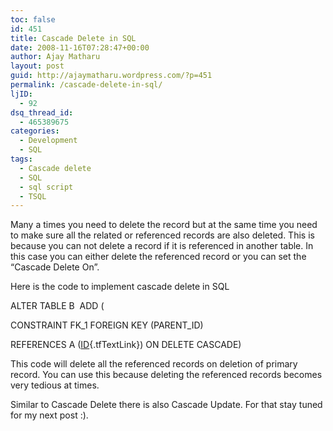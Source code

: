 ```yaml
---
toc: false
id: 451
title: Cascade Delete in SQL
date: 2008-11-16T07:28:47+00:00
author: Ajay Matharu
layout: post
guid: http://ajaymatharu.wordpress.com/?p=451
permalink: /cascade-delete-in-sql/
ljID:
  - 92
dsq_thread_id:
  - 465389675
categories:
  - Development
  - SQL
tags:
  - Cascade delete
  - SQL
  - sql script
  - TSQL
---
```

Many a times you need to delete the record but at the same time you need to make sure all the related or referenced records are also deleted. This is because you can not delete a record if it is referenced in another table. In this case you can either delete the referenced record or you can set the &#8220;Cascade Delete On&#8221;.

Here is the code to implement cascade delete in SQL

ALTER TABLE B  ADD (
  
CONSTRAINT FK\_1 FOREIGN KEY (PARENT\_ID)
  
REFERENCES A ([ID](void(0)){.tfTextLink}) ON DELETE CASCADE)

This code will delete all the referenced records on deletion of primary record. You can use this because deleting the referenced records becomes very tedious at times.

Similar to Cascade Delete there is also Cascade Update. For that stay tuned for my next post :).
